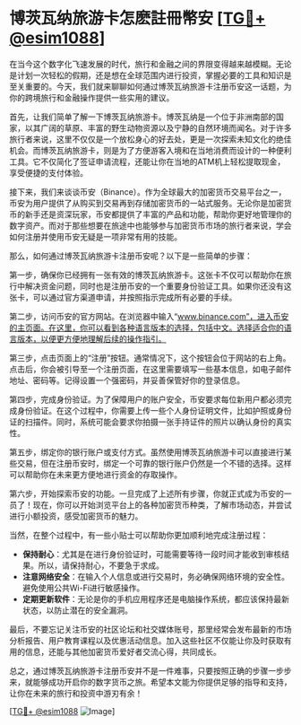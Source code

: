 # 博茨瓦纳旅游卡怎麽註冊幣安 [[TG💪+ @esim1088](https://t.me/s/esim1088)]

在当今这个数字化飞速发展的时代，旅行和金融之间的界限变得越来越模糊。无论是计划一次轻松的假期，还是想在全球范围内进行投资，掌握必要的工具和知识是至关重要的。今天，我们就来聊聊如何通过博茨瓦纳旅游卡注册币安这一话题，为你的跨境旅行和金融操作提供一些实用的建议。

首先，让我们简单了解一下博茨瓦纳旅游卡。博茨瓦纳是一个位于非洲南部的国家，以其广阔的草原、丰富的野生动物资源以及宁静的自然环境而闻名。对于许多旅行者来说，这里不仅仅是一个放松身心的好去处，更是一次探索未知文化的绝佳机会。而博茨瓦纳旅游卡，则是为了方便游客入境和在当地消费而设计的一种便利工具。它不仅简化了签证申请流程，还能让你在当地的ATM机上轻松提取现金，享受便捷的支付体验。

接下来，我们来谈谈币安（Binance）。作为全球最大的加密货币交易平台之一，币安为用户提供了从购买到交易再到存储加密货币的一站式服务。无论你是加密货币的新手还是资深玩家，币安都提供了丰富的产品和功能，帮助你更好地管理你的数字资产。而对于那些想要在旅途中也能够参与加密货币市场的旅行者来说，学会如何注册并使用币安无疑是一项非常有用的技能。

那么，如何通过博茨瓦纳旅游卡注册币安呢？以下是一些简单的步骤：

第一步，确保你已经拥有一张有效的博茨瓦纳旅游卡。这张卡不仅可以帮助你在旅行中解决资金问题，同时也是注册币安的一个重要身份验证工具。如果你还没有这张卡，可以通过官方渠道申请，并按照指示完成所有必要的手续。

第二步，访问币安的官方网站。在浏览器中输入“www.binance.com”，进入币安的主页面。在这里，你可以看到各种语言版本的选择，包括中文。选择适合你的语言版本，以便更方便地理解后续的操作指引。

第三步，点击页面上的“注册”按钮。通常情况下，这个按钮会位于网站的右上角。点击后，你会被引导至一个注册页面，在这里需要填写一些基本信息，如电子邮件地址、密码等。记得设置一个强密码，并妥善保管好你的登录信息。

第四步，完成身份验证。为了保障用户的账户安全，币安要求每位新用户都必须完成身份验证。在这个过程中，你需要上传一些个人身份证明文件，比如护照或身份证的扫描件。同时，系统可能会要求你拍摄一张手持证件的照片以确认身份的真实性。

第五步，绑定你的银行账户或支付方式。虽然使用博茨瓦纳旅游卡可以直接进行某些交易，但在注册币安时，绑定一个可靠的银行账户仍然是一个不错的选择。这样可以帮助你在未来更方便地进行资金的存取操作。

第六步，开始探索币安的功能。一旦完成了上述所有步骤，你就正式成为币安的一员了！现在，你可以开始浏览平台上的各种加密货币种类，了解市场动态，并尝试进行小额投资，感受加密货币的魅力。

当然，在整个过程中，有一些小贴士可以帮助你更加顺利地完成注册过程：

- **保持耐心**：尤其是在进行身份验证时，可能需要等待一段时间才能收到审核结果。所以，请保持耐心，不要急于求成。
- **注意网络安全**：在输入个人信息或进行交易时，务必确保网络环境的安全性。避免使用公共Wi-Fi进行敏感操作。
- **定期更新软件**：无论是你的手机应用程序还是电脑操作系统，都应该保持最新状态，以防止潜在的安全漏洞。

最后，不要忘记关注币安的社区论坛和社交媒体账号，那里经常会发布最新的市场分析报告、用户教育课程以及优惠活动信息。加入这些社区不仅能让你及时获取有用的信息，还能与其他加密货币爱好者交流心得，共同成长。

总之，通过博茨瓦纳旅游卡注册币安并不是一件难事，只要按照正确的步骤一步步来，就能够成功开启你的数字货币之旅。希望本文能为你提供足够的指导和支持，让你在未来的旅行和投资中游刃有余！

[[TG💪+ @esim1088](https://t.me/s/esim1088) ![Image](https://i.postimg.cc/4NQfJmqS/Snipaste-2025-05-13-00-14-12.png)]